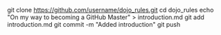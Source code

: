 git clone https://github.com/username/dojo_rules.git
cd dojo_rules
echo "On my way to becoming a GitHub Master" > introduction.md
git add introduction.md
git commit -m "Added introduction"
git push
